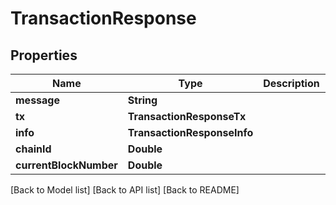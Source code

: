 # TransactionResponse

## Properties

| Name                   | Type                        | Description | Notes |
| ---------------------- | --------------------------- | ----------- | ----- |
| **message**            | **String**                  |             |       |
| **tx**                 | **TransactionResponseTx**   |             |       |
| **info**               | **TransactionResponseInfo** |             |       |
| **chainId**            | **Double**                  |             |       |
| **currentBlockNumber** | **Double**                  |             |       |

\[Back to Model list] \[Back to API list] \[Back to README]
